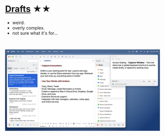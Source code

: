 # [Drafts](https://getdrafts.com/) ★★


- weird.
- overly complex.
- not sure what it's for...

<br>

![Screenshot](drafts.png)
